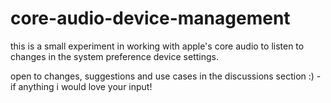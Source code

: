 # core-audio-device-management
this is a small experiment in working with apple's core audio to listen to changes in the system preference device settings.

open to changes, suggestions and use cases in the discussions section :) - if anything i would love your input!
